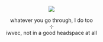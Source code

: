 <p align="center">
    <img src="https://i.postimg.cc/QxBsSWDC/Untitled326-20250426214023-fliter-warm-sea-channel-red-mode-normal.png">
</p>
<p align="center">
    whatever you go through, I do too
<br>
    ⊹
<br>
    iwvec, not in a good headspace at all
</p>
<!--
**wishlizx/wishlizx** is a ✨ _special_ ✨ repository because its `README.md` (this file) appears on your GitHub profile.
